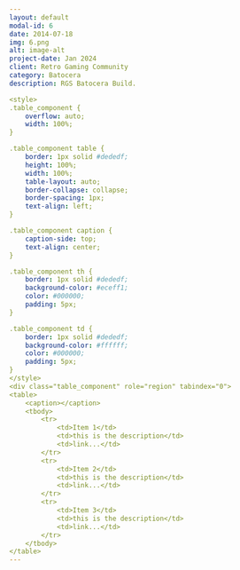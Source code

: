 ```yaml
---
layout: default
modal-id: 6
date: 2014-07-18
img: 6.png
alt: image-alt
project-date: Jan 2024
client: Retro Gaming Community
category: Batocera
description: RGS Batocera Build.

<style>
.table_component {
    overflow: auto;
    width: 100%;
}

.table_component table {
    border: 1px solid #dededf;
    height: 100%;
    width: 100%;
    table-layout: auto;
    border-collapse: collapse;
    border-spacing: 1px;
    text-align: left;
}

.table_component caption {
    caption-side: top;
    text-align: center;
}

.table_component th {
    border: 1px solid #dededf;
    background-color: #eceff1;
    color: #000000;
    padding: 5px;
}

.table_component td {
    border: 1px solid #dededf;
    background-color: #ffffff;
    color: #000000;
    padding: 5px;
}
</style>
<div class="table_component" role="region" tabindex="0">
<table>
    <caption></caption>
    <tbody>
        <tr>
            <td>Item 1</td>
            <td>this is the description</td>
            <td>link...</td>
        </tr>
        <tr>
            <td>Item 2</td>
            <td>this is the description</td>
            <td>link...</td>
        </tr>
        <tr>
            <td>Item 3</td>
            <td>this is the description</td>
            <td>link...</td>
        </tr>
    </tbody>
</table>
---
```

